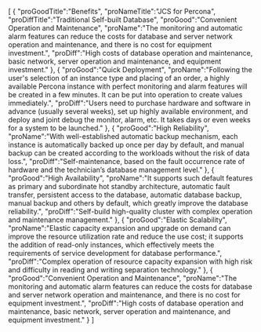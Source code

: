 [
	{
		"proGoodTitle":"Benefits",
		"proNameTitle":"JCS for Percona",
		"proDiffTitle":"Traditional Self-built Database",
		"proGood":"Convenient Operation and Maintenance",
		"proName":"The monitoring and automatic alarm features can reduce the costs for database and server network operation and maintenance, and there is no cost for equipment investment.",
		"proDiff":"High costs of database operation and maintenance, basic network, server operation and maintenance, and equipment investment."
	},
	{
		"proGood":"Quick Deployment",
		"proName":"Following the user's selection of an instance type and placing of an order, a highly available Percona instance with perfect monitoring and alarm features will be created in a few minutes. It can be put into operation to create values immediately.",
		"proDiff":"Users need to purchase hardware and software in advance (usually several weeks), set up highly available environment, and deploy and joint debug the monitor, alarm, etc. It takes days or even weeks for a system to be launched."
	},
	{
		"proGood":"High Reliability",
		"proName":"With well-established automatic backup mechanism, each instance is automatically backed up once per day by default, and manual backup can be created according to the workloads without the risk of data loss.",
		"proDiff":"Self-maintenance, based on the fault occurrence rate of hardware and the technician’s database management level."
	},
	{
		"proGood":"High Availability",
		"proName":"It supports such default features as primary and subordinate hot standby architecture, automatic fault transfer, persistent access to the database, automatic database backup, manual backup and others by default, which greatly improve the database reliability.",
		"proDiff":"Self-build high-quality cluster with complex operation and maintenance management."
	},
	{
		"proGood":"Elastic Scalability",
		"proName":"Elastic capacity expansion and upgrade on demand can improve the resource utilization rate and reduce the use cost; it supports the addition of read-only instances, which effectively meets the requirements of service development for database performance.",
		"proDiff":"Complex operation of resource capacity expansion with high risk and difficulty in reading and writing separation technology."
	},
	{
		"proGood":"Convenient Operation and Maintenance",
		"proName":"The monitoring and automatic alarm features can reduce the costs for database and server network operation and maintenance, and there is no cost for equipment investment.",
		"proDiff":"High costs of database operation and maintenance, basic network, server operation and maintenance, and equipment investment."
	}
]